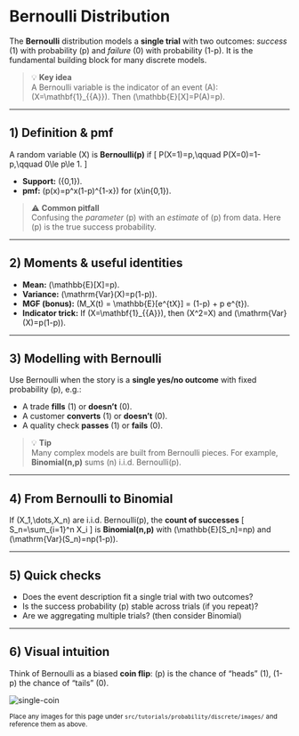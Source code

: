 # Bernoulli Distribution

The **Bernoulli** distribution models a **single trial** with two outcomes: *success* (1) with probability \(p\) and *failure* (0) with probability \(1-p\). It is the fundamental building block for many discrete models.

> 💡 **Key idea**  
> A Bernoulli variable is the indicator of an event \(A\): \(X=\mathbf{1}_{\{A\}}\). Then \(\mathbb{E}[X]=P(A)=p\).

---

## 1) Definition & pmf

A random variable \(X\) is **Bernoulli(p)** if
\[
P(X=1)=p,\qquad P(X=0)=1-p,\qquad 0\le p\le 1.
\]

- **Support:** \(\{0,1\}\).
- **pmf:** \(p(x)=p^x(1-p)^{1-x}\) for \(x\in\{0,1\}\).

> ⚠️ **Common pitfall**  
> Confusing the *parameter* \(p\) with an *estimate* of \(p\) from data. Here \(p\) is the true success probability.

---

## 2) Moments & useful identities

- **Mean:** \(\mathbb{E}[X]=p\).
- **Variance:** \(\mathrm{Var}(X)=p(1-p)\).
- **MGF (bonus):** \(M_X(t) = \mathbb{E}[e^{tX}] = (1-p) + p e^{t}\).
- **Indicator trick:** If \(X=\mathbf{1}_{\{A\}}\), then \(X^2=X\) and \(\mathrm{Var}(X)=p(1-p)\).

---

## 3) Modelling with Bernoulli

Use Bernoulli when the story is a **single yes/no outcome** with fixed probability \(p\), e.g.:

- A trade **fills** (1) or **doesn’t** (0).
- A customer **converts** (1) or **doesn’t** (0).
- A quality check **passes** (1) or **fails** (0).

> 💡 **Tip**  
> Many complex models are built from Bernoulli pieces. For example, **Binomial(n,p)** sums \(n\) i.i.d. Bernoulli(p).

---

## 4) From Bernoulli to Binomial

If \(X_1,\dots,X_n\) are i.i.d. Bernoulli(p), the **count of successes**
\[
S_n=\sum_{i=1}^n X_i
\]
is **Binomial(n,p)** with \(\mathbb{E}[S_n]=np\) and \(\mathrm{Var}(S_n)=np(1-p)\).

---

## 5) Quick checks

- Does the event description fit a single trial with two outcomes?
- Is the success probability \(p\) stable across trials (if you repeat)?
- Are we aggregating multiple trials? (then consider Binomial)

---

## 6) Visual intuition

Think of Bernoulli as a biased **coin flip**: \(p\) is the chance of “heads” (1), \(1-p\) the chance of “tails” (0).

![single-coin](./images/coin-placeholder.png)

<small>Place any images for this page under `src/tutorials/probability/discrete/images/` and reference them as above.</small>
